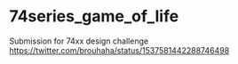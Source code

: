 # 74series_game_of_life
Submission for 74xx design challenge https://twitter.com/brouhaha/status/1537581442288746498
